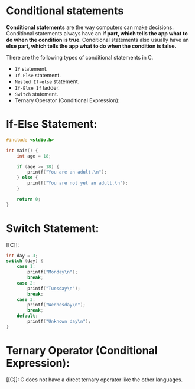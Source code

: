 # Conditional statements

**Conditional statements** are the way computers can make decisions. Conditional statements always have an **if part, which tells the app what to do when the condition is true**. Conditional statements also usually have an **else part, which tells the app what to do when the condition is false.**

There are the following types of conditional statements in C.

- `If` statement.
- `If-Else` statement.
- `Nested If-else` statement.
- `If-Else If` ladder.
- `Switch` statement.
- Ternary Operator (Conditional Expression):


# If-Else Statement:


```c
#include <stdio.h>

int main() {
    int age = 18;

    if (age >= 18) {
        printf("You are an adult.\n");
    } else {
        printf("You are not yet an adult.\n");
    }

    return 0;
}
```

# Switch Statement:

[[C]]:

```c
int day = 3;
switch (day) {
    case 1:
        printf("Monday\n");
        break;
    case 2:
        printf("Tuesday\n");
        break;
    case 3:
        printf("Wednesday\n");
        break;
    default:
        printf("Unknown day\n");
}

```

# Ternary Operator (Conditional Expression):

[[C]]: C does not have a direct ternary operator like the other languages.
